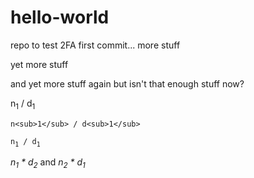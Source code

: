 # hello-world
repo to test 2FA
first commit...
<a name="mark-1">
</a>
more stuff

yet more <a name="mark-2"></a> stuff

and <a name="mark-3">yet more stuff again</a>
but isn't that enough stuff now?

n<sub>1</sub> / d<sub>1</sub>

`n<sub>1</sub> / d<sub>1</sub>`

`n`<sub>`1`</sub>` / d`<sub>`1`</sub>

_n<sub>1</sub> * d<sub>2</sub>_ and _n<sub>2</sub> * d<sub>1</sub>_
